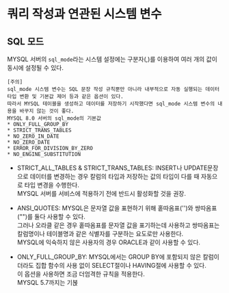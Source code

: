  # 쿼리 작성과 연관된 시스템 변수

## SQL 모드
MYSQL 서버의 `sql_mode`라는 시스템 설정에는 구분자(,)를 이용하여 여러 개의 값이 동시에 설정될 수 있다.  
```
[주의]
sql_mode 시스템 변수는 SQL 문장 작성 규칙뿐만 아니라 내부적으로 자동 실행되는 데이터 타입 변환 및 기본값 제어 등과 같은 옵션이 있다.
따라서 MYSQL 테이블을 생성하고 데이터를 저장하기 시작했다면 sql_mode 시스템 변수의 내용을 바꾸지 않는 것이 좋다.
MYSQL 8.0 서버의 sql_mode의 기본값
* ONLY_FULL_GROUP_BY
* STRICT_TRANS_TABLES
* NO_ZERO_IN_DATE
* NO_ZERO_DATE
* ERROR_FOR_DIVISION_BY_ZERO
* NO_ENGINE_SUBSTITUTION
```

* STRICT_ALL_TABLES & STRICT_TRANS_TABLES: INSERT나 UPDATE문장으로 데이터를 변경하는 경우 칼럼의 타입과 저장하는 값의 타입이 다를 때 자동으로 타입 변경을 수행한다.  
MYSQL 서버를 서비스에 적용하기 전에 반드시 활성화할 것을 권장.

* ANSI_QUOTES: MYSQL은 문자열 값을 표현하기 위해 홑따옴표('')와 쌍따옴표("")를 둘다 사용할 수 있다.  
그러나 오라클 같은 경우 홑따옴표를 문자열 값을 표기하는데 사용하고 쌍따옴표는 칼럼명이나 테이블명과 같은 식별자를 구분하는 요도로만 사용한다.  
MYSQL에 익숙하지 않은 사용자의 경우 ORACLE과 같이 사용할 수 있다.

* ONLY_FULL_GROUP_BY: MYSQL에서는 GROUP BY에 포함되지 않은 칼럼이더라도 집합 함수의 사용 없이 SELECT절이나 HAVING절에 사용할 수 있다.  
이 옵션을 사용하면 조금 더엄격한 규칙을 적용한다.  
MYSQL 5.7까지는 기볹 
